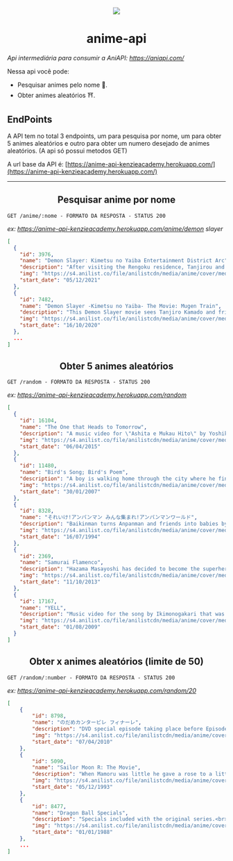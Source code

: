 <h1 align="center">
	<img src="https://scontent.fbat1-1.fna.fbcdn.net/v/t1.18169-9/25660201_1538102879578655_255806531285803801_n.jpg?_nc_cat=101&ccb=1-5&_nc_sid=8bfeb9&_nc_eui2=AeG8pA4K9HP3X9i17KwG2uJFxyMwh7xZz7bHIzCHvFnPtus8mxP2udaBp5sGpxOEI2vb87cFTHoWos3mJpyifYOa&_nc_ohc=eEChrTU56hQAX8bzecS&_nc_ht=scontent.fbat1-1.fna&oh=00_AT-T6quiIVTSjckXLTC-pyx6dCq1vwQ4q7sfsVfwGb2QEg&oe=624F5801" />
</h1>

 <h1 align="center">anime-api</h1>

_Api intermediária para consumir a AniAPI: https://aniapi.com/_

Nessa api você pode:

- Pesquisar animes pelo nome 🥷.
- Obter animes aleatórios ⛩️.

## EndPoints

A API tem no total 3 endpoints, um para pesquisa por nome, um para obter 5 animes aleatórios e outro para obter um numero desejado de animes aleatórios. (A api só possui metodos GET)

A url base da API é: [https://anime-api-kenzieacademy.herokuapp.com/](https://anime-api-kenzieacademy.herokuapp.com/)

<hr>

## <center>Pesquisar anime por nome</center>

`GET /anime/:nome - FORMATO DA RESPOSTA - STATUS 200`

_ex: https://anime-api-kenzieacademy.herokuapp.com/anime/demon slayer_

```json
[
  {
    "id": 3976,
    "name": "Demon Slayer: Kimetsu no Yaiba Entertainment District Arc",
    "description": "After visiting the Rengoku residence, Tanjirou and his comrades volunteer for a mission within the Entertainment District, a place where desires are sold and demons dwell. They journey alongside the flashy Sound Hashira, Tengen Uzui, in search of a monstrous foe terrorizing the town. Sworn to slay creatures of the night, the hunt continues.\n<br><br>\n(Source: Funimation)\n<br><br>\n<i>Note:<br>\n- The first episode aired with a runtime of ~47 minutes.<br>\n- The last episode aired with a runtime of ~33 minutes.</i>",
    "img": "https://s4.anilist.co/file/anilistcdn/media/anime/cover/medium/bx142329-Oa6NT07c5KOn.jpg",
    "start_date": "05/12/2021"
  },
  {
    "id": 7482,
    "name": "Demon Slayer -Kimetsu no Yaiba- The Movie: Mugen Train",
    "description": "This Demon Slayer movie sees Tanjiro Kamado and friends from the Demon Slayer corps board the Infinity Train on a new mission to investigate a mysterious series of disappearances, perpetrated by a demon who has been tormenting people and killing the demon slayers who oppose it.",
    "img": "https://s4.anilist.co/file/anilistcdn/media/anime/cover/medium/bx112151-1qlQwPB1RrJe.png",
    "start_date": "16/10/2020"
  },
  ...
]
```

## <center>Obter 5 animes aleatórios</center>

`GET /random - FORMATO DA RESPOSTA - STATUS 200`

_ex: https://anime-api-kenzieacademy.herokuapp.com/random_

```json
[
  {
    "id": 16104,
    "name": "The One that Heads to Tomorrow",
    "description": "A music video for \"Ashita e Mukau Hito\" by Yoshiko Hanzaki.",
    "img": "https://s4.anilist.co/file/anilistcdn/media/anime/cover/medium/104096-ckjPWsSgBnsg.jpg",
    "start_date": "06/04/2015"
  },
  {
    "id": 11480,
    "name": "Bird's Song; Bird's Poem",
    "description": "A boy is walking home through the city where he finds a new path that he follows. It starts to rain and he sheeks shelter with the aid of a girl. He falls in love with the girl. He gets a feather, and if he always carries it, they will meet again. He returns to his home following the path, but the next day he cant find it again. Time progresses and he forgets the girl. 50 years later he returns to the same city and he dreams of the girl. He is still dutifully carrying the feather. <br><br>\nWritten, drawn, and directed by famed illustrator Yoshitaka Amano. <br><br>\n(Source: AniDB, ANN) ",
    "img": "https://s4.anilist.co/file/anilistcdn/media/anime/cover/medium/b5819-C0s7Hxz8lQBC.png",
    "start_date": "30/01/2007"
  },
  {
    "id": 8328,
    "name": "それいけ!アンパンマン みんな集まれ!アンパンマンワールド",
    "description": "Baikinman turns Anpanman and friends into babies by using the red water from a mysterious fountain that turns anyone who touches it into a baby.<br>\n<br>\n<i>Some sources list the movie having 3 episodes that total of 30min</i>",
    "img": "https://s4.anilist.co/file/anilistcdn/media/anime/cover/medium/b143548-yvvQsbQfvz06.jpg",
    "start_date": "16/07/1994"
  },
  {
    "id": 2369,
    "name": "Samurai Flamenco",
    "description": "Hazama Masayoshi has decided to become the superhero Samurai Flamenco in spite of having no special abilities or modifications. Goto Hidenori is a police officer who learns his secret identity by chance, which causes him all sorts of trouble.\n<br><br>\n(Source: Anime News Network)",
    "img": "https://s4.anilist.co/file/anilistcdn/media/anime/cover/medium/bx19365-Q6AIDGI2139N.jpg",
    "start_date": "11/10/2013"
  },
  {
    "id": 17167,
    "name": "YELL",
    "description": "Music video for the song by Ikimonogakari that was featured on NHK's Minna no Uta program.",
    "img": "https://s4.anilist.co/file/anilistcdn/media/anime/cover/medium/b145374-CqPLQY4Oi3oW.png",
    "start_date": "01/08/2009"
  }
]
```

## <center>Obter x animes aleatórios (limite de 50)</center>

`GET /random/:number - FORMATO DA RESPOSTA - STATUS 200`

_ex: https://anime-api-kenzieacademy.herokuapp.com/random/20_

```json
[
	{
		"id": 8798,
		"name": "のだめカンタービレ フィナーレ",
		"description": "DVD special episode taking place before Episode 1 of Finale that focuses on Miki Kiyora making it to the final round of a competition in Paris.\n\n(Source: Wiki)",
		"img": "https://s4.anilist.co/file/anilistcdn/media/anime/cover/medium/nx8038-b8K9nnetX8Xx.jpg",
		"start_date": "07/04/2010"
	},
	{
		"id": 5090,
		"name": "Sailor Moon R: The Movie",
		"description": "When Mamoru was little he gave a rose to a little boy named Fiore. Fiore promised that one day he would bring Mamoru lots of flowers. Now Fiore has come back to earth but his intentions are not merely to fulfil a promise...\n<br><br>\n(Source: Anime News Network)",
		"img": "https://s4.anilist.co/file/anilistcdn/media/anime/cover/medium/bx531-UMYCfO107YQO.jpg",
		"start_date": "05/12/1993"
	},
	{
		"id": 8477,
		"name": "Dragon Ball Specials",
		"description": "Specials included with the original series.<br><br><strong>Goku no Koutsuuanzen</strong> (Goku's Traffic Safety)<br>\nGoku is heading to West City to attend Bulma's birthday party, and on the way he ends up learning the rules for getting through traffic. The movie was for children to watch so it would teach them how to get across a pedestrian crossing.<br><br><strong>Goku no Shouboutai</strong> (Goku's Fire Brigade)<br>\nAn episode for kids where Goku and the others work for the Fire brigade and explain how avoid problems with fire.",
		"img": "https://s4.anilist.co/file/anilistcdn/media/anime/cover/medium/2520.jpg",
		"start_date": "01/01/1988"
	},
	...
]
```
